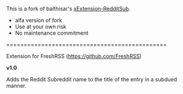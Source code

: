 This is a fork of balthisar's [xExtension-RedditSub](https://github.com/balthisar/xExtension-RedditSub).

* alfa version of fork
* Use at your own risk
* No maintenance commitment

==============================================

Extension for FreshRSS (https://github.com/FreshRSS)

**v1.0**

Adds the Reddit Subreddit name to the title of the entry in a subdued manner.
